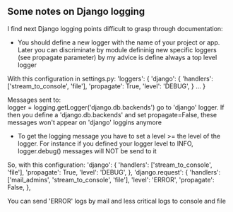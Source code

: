 Some notes on Django logging
----------------------------

I find next Django logging points difficult to grasp through documentation: 

* You should define a new logger with the name of your project or app. Later you can discriminate by module defininig new specific loggers (see propagate parameter) by my advice is define always a top level logger

With this configuration in settings.py: 
'loggers': {
    'django': {
        'handlers': ['stream_to_console', 'file'],
        'propagate': True,
        'level': 'DEBUG', 
    }
...
}

Messages sent to:  
logger = logging.getLogger('django.db.backends')
go to 'django' logger. If then you define a 'django.db.backends' and set propagate=False, these messages won't appear on 'django' loggins anymore 


* To get the logging message you have to set a level >= the level of the logger. For instance if you defined your logger level to INFO, logger.debug() messages will NOT be send to it

So, with this configuration: 
'django': {
    'handlers': ['stream_to_console', 'file'],
    'propagate': True,
    'level': 'DEBUG', 
},
'django.request': {
    'handlers': ['mail_admins', 'stream_to_console', 'file'],
    'level': 'ERROR',
    'propagate': False,
},

You can send 'ERROR' logs by mail and less critical logs to console and file
